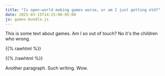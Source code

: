 ```yaml
---
title: "Is open-world making games worse, or am I just getting old?"
date: 2025-03-15T14:25:08-05:00
js: games-bundle.js
---
```


This is some text about games. Am I so out of touch? No it's the children who wrong.

{{% rawhtml %}}
<div id="example-id-1"></div>
{{% /rawhtml %}}

Another paragraph. Such writing. Wow.
